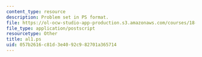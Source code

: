 ```yaml
---
content_type: resource
description: Problem set in PS format.
file: https://ol-ocw-studio-app-production.s3.amazonaws.com/courses/18-06ci-linear-algebra-communications-intensive-spring-2004/057b2616c81d3e4092c982701a365714_al1.ps
file_type: application/postscript
resourcetype: Other
title: al1.ps
uid: 057b2616-c81d-3e40-92c9-82701a365714
---
```

